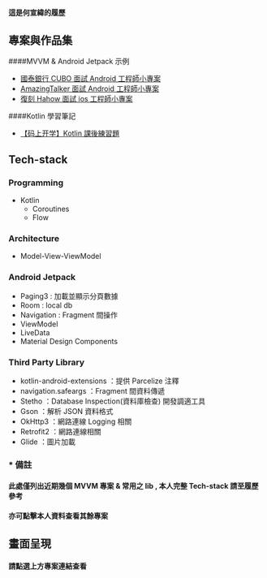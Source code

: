 #### 這是何宣緯的履歷

## 專案與作品集

####MVVM & Android Jetpack 示例
* [國泰銀行 CUBO 面試 Android 工程師小專案](https://github.com/azrael8576/cathaybk-recruit-android)
* [AmazingTalker 面試 Android 工程師小專案](https://github.com/azrael8576/amazingtalker-recruit-android)
* [復刻 Hahow 面試 ios 工程師小專案](https://github.com/azrael8576/hahow-recruit-android)

####Kotlin 學習筆記
* [【码上开学】Kotlin 課後練習題](https://github.com/azrael8576/KaixueioKotlinExercise)


## Tech-stack

### Programming
* Kotlin
	* Coroutines
	* Flow

### Architecture
* Model-View-ViewModel

### Android Jetpack
* Paging3 : 加載並顯示分頁數據
* Room : local db
* Navigation : Fragment 間操作
* ViewModel
* LiveData
* Material Design Components

### Third Party Library
* kotlin-android-extensions ：提供 Parcelize 注釋
* navigation.safeargs ：Fragment 間資料傳遞
* Stetho ：Database Inspection(資料庫檢查) 開發調適工具
* Gson ：解析 JSON 資料格式
* OkHttp3 ：網路連線 Logging 相關
* Retrofit2 ：網路連線相關
* Glide ：圖片加載


### * 備註
#### 此處僅列出近期幾個 MVVM 專案 & 常用之 lib , 本人完整 Tech-stack 請至履歷參考
#### 亦可點擊本人資料查看其餘專案


##  畫面呈現
#### 請點選上方專案連結查看
